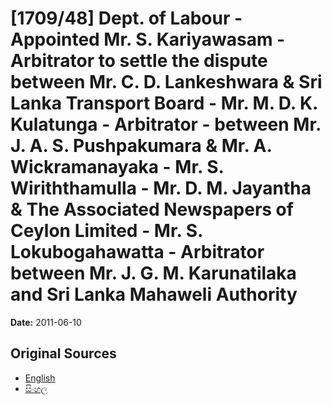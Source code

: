 # [1709/48] Dept. of Labour - Appointed Mr. S. Kariyawasam - Arbitrator to settle the dispute between Mr. C. D. Lankeshwara & Sri Lanka Transport Board - Mr. M. D. K. Kulatunga - Arbitrator - between Mr. J. A. S. Pushpakumara & Mr. A. Wickramanayaka - Mr. S. Wiriththamulla - Mr. D. M. Jayantha & The Associated Newspapers of Ceylon Limited - Mr. S. Lokubogahawatta - Arbitrator between Mr. J. G. M. Karunatilaka and Sri Lanka Mahaweli Authority

**Date:** 2011-06-10

## Original Sources

- [English](https://documents.gov.lk/view/extra-gazettes/2011/6/1709-48_E.pdf)
- [සිංහල](https://documents.gov.lk/view/extra-gazettes/2011/6/1709-48_S.pdf)
